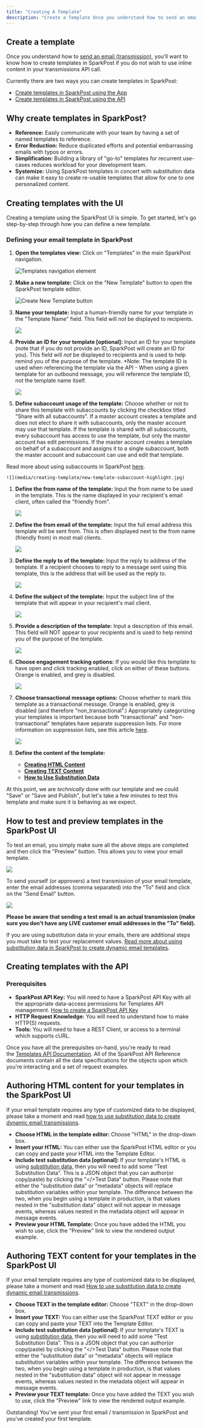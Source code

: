 ```yaml
---
title: "Creating A Template"
description: "Create a Template Once you understand how to send an email transmission you'll want to know how to create templates in Spark Post Currently there are two ways you can create templates in Spark Post Create templates in Spark Post using the App Create templates in Spark Post using the..."
---
```


## Create a template

Once you understand how to [send an email (transmission)](https://www.sparkpost.com/docs/getting-started/getting-started-sparkpost/#sending-email), you'll want to know how to create templates in SparkPost if you do not wish to use inline content in your transmissions API call.

Currently there are two ways you can create templates in SparkPost:

* [Create templates in SparkPost using the App](https://www.sparkpost.com/docs/getting-started/creating-template/#creating-templates-with-the-app)
* [Create templates in SparkPost using the API](https://www.sparkpost.com/docs/getting-started/creating-template/#creating-templates-with-the-api)

## Why create templates in SparkPost?

* **Reference:** Easily communicate with your team by having a set of named templates to reference.
* **Error Reduction:** Reduce duplicated efforts and potential embarrassing emails with typos or errors.
* **Simplification:** Building a library of "go-to" templates for recurrent use-cases reduces workload for your development team.
* **Systemize:** Using SparkPost templates in concert with substitution data can make it easy to create re-usable templates that allow for one to one personalized content.

## Creating templates with the UI

Creating a template using the SparkPost UI is simple. To get started, let's go step-by-step through how you can define a new template.

### Defining your email template in SparkPost

1. **Open the templates view:** Click on "Templates" in the main SparkPost navigation.

    ![Templates navigation element](media/creating-template/new-template-button.png)

1. **Make a new template:** Click on the "New Template" button to open the SparkPost template editor.

    ![Create New Template button](media/creating-template/templates-button.png)

1. **Name your template:** Input a human-friendly name for your template in the "Template Name" field. This field will *not* be displayed to recipients.

    ![](media/creating-template/new-template-name-highlight.png)

1. **Provide an ID for your template [optional]:** Input an ID for your template (note that if you do not provide an ID, SparkPost will create an ID for you). This field will *not* be displayed to recipients and is used to help remind you of the purpose of the template. *Note: The template ID is used when referencing the template via the API - When using a given template for an outbound message, you will reference the template ID, not the template name itself.

    ![](media/creating-template/new-template-ID-highlight.jpg)
    
1. **Define subaccount usage of the template:** Choose whether or not to share this template with subaccounts by clicking the checkbox titled "Share with all subaccounts". If a master account creates a template and does not elect to share it with subaccounts, only the master account may use that template. If the template is shared with all subaccounts, every subaccount has access to use the template, but only the master account has edit permissions. If the master account creates a template on behalf of a subaccount and assigns it to a single subaccount, both the master account and subaccount can use and edit that template.

Read more about using subaccounts in SparkPost [here](https://www.sparkpost.com/docs/user-guide/subaccounts/).

    ![](media/creating-template/new-template-subaccount-highlight.jpg)    

1. **Define the from name of the template:** Input the from name to be used in the template. This is the name displayed in your recipient's email client, often called the "friendly from".

    ![](media/creating-template/new-template-fromname-highlight.jpg)

1. **Define the from email of the template:** Input the full email address this template will be sent from. This is often displayed next to the from name (friendly from) in most mail clients.

    ![](media/creating-template/new-template-from-email-highlight.jpg)
    
1. **Define the reply to of the template:** Input the reply to address of the template. If a recipient chooses to reply to a message sent using this template, this is the address that will be used as the reply to.

    ![](media/creating-template/new-template-reply-to-highlight.jpg)    

1. **Define the subject of the template:** Input the subject line of the template that will appear in your recipient's mail client.

    ![](media/creating-template/new-template-subject-highlight.jpg)

1. **Provide a description of the template:** Input a description of this email. This field will NOT appear to your recipients and is used to help remind you of the purpose of the template.

    ![](media/creating-template/new-template-description-highlight.jpg)

1. **Choose engagement tracking options:** If you would like this template to have open and click tracking enabled, click on either of these buttons. Orange is enabled, and grey is disabled.

    ![](media/creating-template/new-template-engagement-tracking-highlight.jpg)
    
1. **Choose transactional message options:** Choose whether to mark this template as a transactional message. Orange is enabled, grey is disabled (and therefore "non_transactional".) Appropriately categorizing your templates is important because both "transactional" and "non-transactional" templates have separate suppression lists. For more information on suppression lists, see this article [here](https://www.sparkpost.com/docs/user-guide/using-suppression-lists/).

    ![](media/creating-template/new-template-transactional-message-highlight.jpg)    

1. **Define the content of the template:**
    * **[Creating HTML Content](https://www.sparkpost.com/docs/getting-started/creating-template/#authoring-html-content-for-your-templates)**
    * **[Creating TEXT Content](https://www.sparkpost.com/docs/getting-started/creating-template/#authoring-text-content-for-your-templates)**
    * **[How to Use Substitution Data](https://developers.sparkpost.com/api/substitutions-reference.html)**

At this point, we are *technically* done with our template and we could "Save" or "Save and Publish", but let's take a few minutes to test this template and make sure it is behaving as we expect.

## How to test and preview templates in the SparkPost UI

To test an email, you simply make sure all the above steps are completed and then click the "Preview" button. This allows you to view your email template.

![](media/creating-template/new-template-preview-and-send.jpg)

To send yourself (or approvers) a test transmission of your email template, enter the email addresses (comma separated) into the "To" field and click on the "Send Email" button.

![](media/creating-template/new-send-test-highlight.png)

**Please be aware that sending a test email is an actual transmission (make sure you don't have any LIVE customer email addresses in the "To" field).**

If you are using substitution data in your emails, there are additional steps you must take to test your replacement values. [Read more about using substitution data in SparkPost to create dynamic email templates](https://developers.sparkpost.com/api/substitutions-reference.html).

## Creating templates with the API

### Prerequisites

* **SparkPost API Key:** You will need to have a SparkPost API Key with all the appropriate data-access permissions for Templates API management. [How to create a SparkPost API Key](https://www.sparkpost.com/docs/getting-started/create-api-keys/)
* **HTTP Request Knowledge:** You will need to understand how to make HTTP(S) requests.
* **Tools:** You will need to have a REST Client, or access to a terminal which supports cURL.

Once you have all the prerequisites on-hand, you're ready to read the [Templates API Documentation](https://developers.sparkpost.com/api/templates.html). All of the SparkPost API Reference documents contain all the data specifications for the objects upon which you're interacting and a set of request examples.

## Authoring HTML content for your templates in the SparkPost UI

If your email template requires any type of customized data to be displayed, please take a moment and read [how to use substitution data to create dynamic email transmissions](https://developers.sparkpost.com/api/substitutions-reference.html).

* **Choose HTML in the template editor:** Choose "HTML" in the drop-down box.
* **Insert your HTML:** You can either use the SparkPost HTML editor or you can copy and paste your HTML into the Template Editor.
* **Include test substitution data [optional]:** If your template's HTML is using [substitution data](https://developers.sparkpost.com/api/substitutions-reference.html), then you will need to add some "Test Substitution Data". This is a JSON object that you can author(or copy/paste) by clicking the "</>Test Data" button. Please note that either the "substitution data" or "metadata" objects will replace substitution variables within your template. The difference between the two, when you begin using a template in production, is that values nested in the "substitution data" object will not appear in message events, whereas values nested in the metadata object will appear in message events.
* **Preview your HTML Template:** Once you have added the HTML you wish to use, click the "Preview" link to view the rendered output example.

## Authoring TEXT content for your templates in the SparkPost UI

If your email template requires any type of customized data to be displayed, please take a moment and read [How to use substitution data to create dynamic email transmissions](https://developers.sparkpost.com/api/substitutions-reference.html).

* **Choose TEXT in the template editor:** Choose "TEXT" in the drop-down box.
* **Insert your TEXT:** You can either use the SparkPost TEXT editor or you can copy and paste your TEXT into the Template Editor.
* **Include test substitution data [optional]:** If your template's TEXT is using [substitution data](https://developers.sparkpost.com/api/substitutions-reference.html), then you will need to add some "Test Substitution Data". This is a JSON object that you can author(or copy/paste) by clicking the "</>Test Data" button. Please note that either the "substitution data" or "metadata" objects will replace substitution variables within your template. The difference between the two, when you begin using a template in production, is that values nested in the "substitution data" object will not appear in message events, whereas values nested in the metadata object will appear in message events.
* **Preview your TEXT template:** Once you have added the TEXT you wish to use, click the "Preview" link to view the rendered output example.

Outstanding! You've sent your first email / transmission in SparkPost and you've created your first template.
